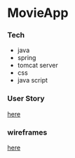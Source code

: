 # MovieApp
### Tech
* java 
* spring 
* tomcat server 
* css 
* java script


### User Story 
[here](/readme/userStory.md)
### wireframes
[here](/readme/wireframes.md)
